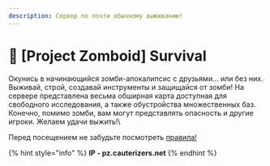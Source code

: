```yaml
---
description: Сервер по почти обычному выживанию!
---
```


# 🧟 \[Project Zomboid] Survival

Окунись в начинающийся зомби-апокалипсис с друзьями... или без них. Выживай, строй, создавай инструменты и защищайся от зомби! На сервере представлена весьма обширная карта доступная для свободного исследования, а также обустройства множественных баз. Конечно, помимо зомби, вам могут представлять опасность и другие игроки. Желаем удачи выжить!\


Перед посещением не забудьте посмотреть [правила!](rules.md)

{% hint style="info" %}
**IP - pz.cauterizers.net**
{% endhint %}
